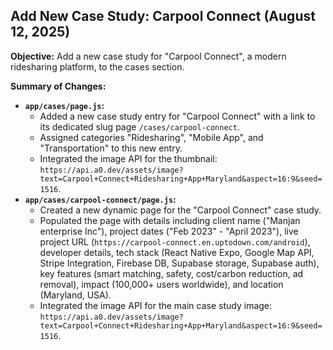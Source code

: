 ## Add New Case Study: Carpool Connect (August 12, 2025)

**Objective:** Add a new case study for "Carpool Connect", a modern ridesharing platform, to the cases section.

**Summary of Changes:**

-   **`app/cases/page.js`:**
    -   Added a new case study entry for "Carpool Connect" with a link to its dedicated slug page `/cases/carpool-connect`.
    -   Assigned categories "Ridesharing", "Mobile App", and "Transportation" to this new entry.
    -   Integrated the image API for the thumbnail: `https://api.a0.dev/assets/image?text=Carpool+Connect+Ridesharing+App+Maryland&aspect=16:9&seed=1516`.
-   **`app/cases/carpool-connect/page.js`:**
    -   Created a new dynamic page for the "Carpool Connect" case study.
    -   Populated the page with details including client name ("Manjan enterprise Inc"), project dates ("Feb 2023" - "April 2023"), live project URL (`https://carpool-connect.en.uptodown.com/android`), developer details, tech stack (React Native Expo, Google Map API, Stripe Integration, Firebase DB, Supabase storage, Supabase auth), key features (smart matching, safety, cost/carbon reduction, ad removal), impact (100,000+ users worldwide), and location (Maryland, USA).
    -   Integrated the image API for the main case study image: `https://api.a0.dev/assets/image?text=Carpool+Connect+Ridesharing+App+Maryland&aspect=16:9&seed=1516`.
